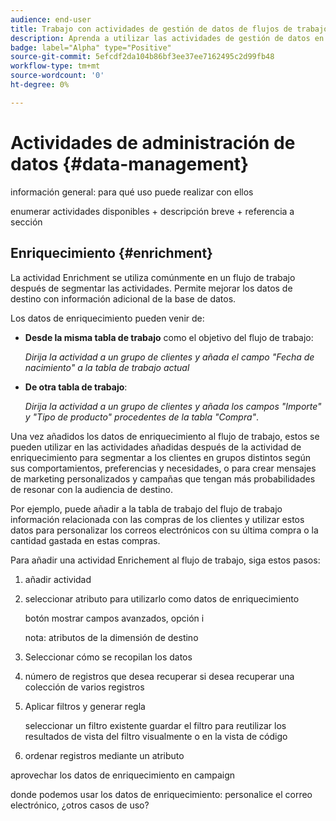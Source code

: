 ```yaml
---
audience: end-user
title: Trabajo con actividades de gestión de datos de flujos de trabajo
description: Aprenda a utilizar las actividades de gestión de datos en los flujos de trabajo web de Adobe Campaign
badge: label="Alpha" type="Positive"
source-git-commit: 5efcdf2da104b86bf3ee37ee7162495c2d99fb48
workflow-type: tm+mt
source-wordcount: '0'
ht-degree: 0%

---
```


# Actividades de administración de datos {#data-management}

información general: para qué uso puede realizar con ellos

enumerar actividades disponibles + descripción breve + referencia a sección

## Enriquecimiento {#enrichment}

La actividad Enrichment se utiliza comúnmente en un flujo de trabajo después de segmentar las actividades. Permite mejorar los datos de destino con información adicional de la base de datos.

Los datos de enriquecimiento pueden venir de:

* **Desde la misma tabla de trabajo** como el objetivo del flujo de trabajo:

   *Dirija la actividad a un grupo de clientes y añada el campo &quot;Fecha de nacimiento&quot; a la tabla de trabajo actual*

* **De otra tabla de trabajo**:

   *Dirija la actividad a un grupo de clientes y añada los campos &quot;Importe&quot; y &quot;Tipo de producto&quot; procedentes de la tabla &quot;Compra&quot;*.

Una vez añadidos los datos de enriquecimiento al flujo de trabajo, estos se pueden utilizar en las actividades añadidas después de la actividad de enriquecimiento para segmentar a los clientes en grupos distintos según sus comportamientos, preferencias y necesidades, o para crear mensajes de marketing personalizados y campañas que tengan más probabilidades de resonar con la audiencia de destino.

Por ejemplo, puede añadir a la tabla de trabajo del flujo de trabajo información relacionada con las compras de los clientes y utilizar estos datos para personalizar los correos electrónicos con su última compra o la cantidad gastada en estas compras.

Para añadir una actividad Enrichement al flujo de trabajo, siga estos pasos:

1. añadir actividad
1. seleccionar atributo para utilizarlo como datos de enriquecimiento

   botón mostrar campos avanzados, opción i

   nota: atributos de la dimensión de destino

1. Seleccionar cómo se recopilan los datos
1. número de registros que desea recuperar si desea recuperar una colección de varios registros
1. Aplicar filtros y generar regla

   seleccionar un filtro existente guardar el filtro para reutilizar los resultados de vista del filtro visualmente o en la vista de código

1. ordenar registros mediante un atributo

aprovechar los datos de enriquecimiento en campaign

donde podemos usar los datos de enriquecimiento: personalice el correo electrónico, ¿otros casos de uso?
